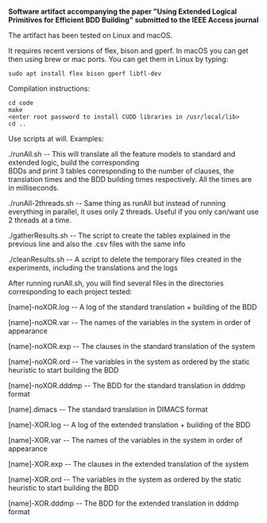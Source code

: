 **Software artifact accompanying the paper "Using Extended Logical Primitives for
Efficient BDD Building" submitted to the IEEE Access journal**

The artifact has been tested on Linux and macOS.

It requires recent versions of flex, bison and gperf. In macOS you can get then using brew or mac ports. You can get them in Linux by typing:
```
sudo apt install flex bison gperf libfl-dev

```
Compilation instructions:

```
cd code
make
<enter root password to install CUDD libraries in /usr/local/lib>
cd ..
```

Use scripts at will. Examples:

./runAll.sh          -- This will translate all the feature models to standard and extended logic, build the corresponding       
                        BDDs and print 3 tables corresponding to the number of clauses, the translation times and the BDD 
                        building times respectively. All the times are in milliseconds.

./runAll-2threads.sh -- Same thing as runAll but instead of running everything in parallel, it uses only 2 threads. Useful if 
                        you only can/want use 2 threads at a time.

./gatherResults.sh   -- The script to create the tables explained in the previous line and also the .csv files with the same info

./cleanResults.sh    -- A script to delete the temporary files created in the experiments, including the translations and the 
                        logs

After running runAll.sh, you will find several files in the directories corresponding to each project tested:

[name]-noXOR.log    -- A log of the standard translation + building of the BDD

[name]-noXOR.var   -- The names of the variables in the system in order of appearance

[name]-noXOR.exp    -- The clauses in the standard translation of the system

[name]-noXOR.ord    -- The variables in the system as ordered by the static heuristic to start building the BDD

[name]-noXOR.dddmp  -- The BDD for the standard translation in dddmp format


[name].dimacs       -- The standard translation in DIMACS format


[name]-XOR.log      -- A log of the extended translation + building of the BDD

[name]-XOR.var     -- The names of the variables in the system in order of appearance

[name]-XOR.exp      -- The clauses in the extended translation of the system

[name]-XOR.ord      -- The variables in the system as ordered by the static heuristic to start building the BDD

[name]-XOR.dddmp    -- The BDD for the extended translation in dddmp format

